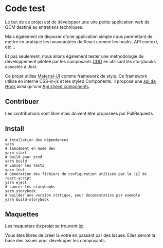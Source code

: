 # Code test

Le but de ce projet est de développer une une petite application web de QCM destiné au entretiens techniques.

Mais également de disposer d'une application simple nous permettant de mettre en pratique les nouveautées de React comme les hooks, API context, etc...

Et pas seulement, nous allons également tester une méthodologie de développement piloteé par les composants [CDD](https://www.learnstorybook.com/intro-to-storybook/react/en/get-started/) en utilisant les storybooks associés à Jest.

Ce projet utilise [Material-UI](https://material-ui.com/fr/) comme framework de style. Ce framework utilise en interne CSS-in-js et les styled Components. Il propose une [api de Hook](https://material-ui.com/fr/styles/basics/#hook-api) ainsi qu'une [Api styled components](https://material-ui.com/fr/styles/basics/#styled-components-api).

## Contribuer

Les contributions sont libre mais doivent être proposées par PullRequests

## Install

```
# intallation des dépendences
yarn
# lancement en mode dev
yarn start
# Build pour prod
yarn build
# Lancer les tests
yarn test
# Génération des fichiers de configuration utilisés par la CLI de react-script
yarn eject
# Lancer les storybooks
yarn storybook
# Builder une version statique, pour documentation par exemple
yarn build-storybook
``` 

## Maquettes

Les maquettes du projet se trouvent [ici](https://drive.google.com/drive/folders/1kb9bP_4M63LNEIuRKFU1KDaJ73yJ-bXA?usp=sharing).

Vous êtes libres de créer la votre en passant par des Issues. Elles seront la base des Issues pour développer les composants.
